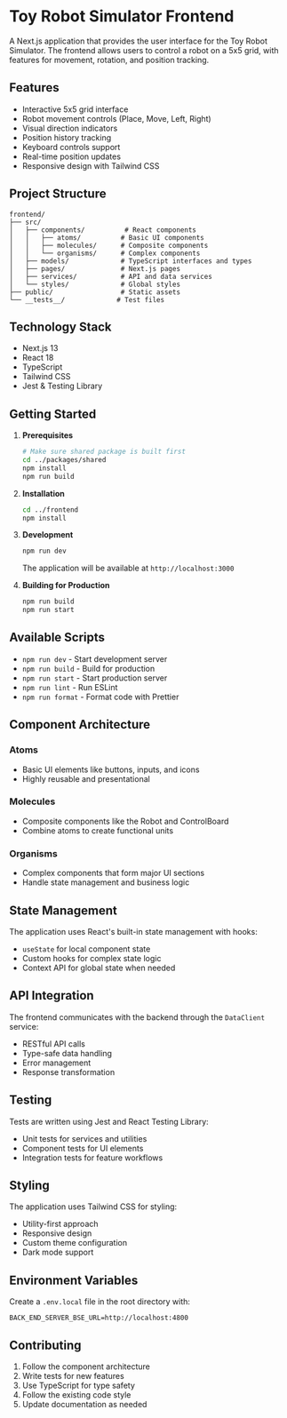 # Toy Robot Simulator Frontend

A Next.js application that provides the user interface for the Toy Robot Simulator. The frontend allows users to control a robot on a 5x5 grid, with features for movement, rotation, and position tracking.

## Features

- Interactive 5x5 grid interface
- Robot movement controls (Place, Move, Left, Right)
- Visual direction indicators
- Position history tracking
- Keyboard controls support
- Real-time position updates
- Responsive design with Tailwind CSS

## Project Structure

```
frontend/
├── src/
│   ├── components/          # React components
│   │   ├── atoms/          # Basic UI components
│   │   ├── molecules/      # Composite components
│   │   └── organisms/      # Complex components
│   ├── models/             # TypeScript interfaces and types
│   ├── pages/              # Next.js pages
│   ├── services/           # API and data services
│   └── styles/             # Global styles
├── public/                 # Static assets
└── __tests__/             # Test files
```

## Technology Stack

- Next.js 13
- React 18
- TypeScript
- Tailwind CSS
- Jest & Testing Library

## Getting Started

1. **Prerequisites**
   ```bash
   # Make sure shared package is built first
   cd ../packages/shared
   npm install
   npm run build
   ```

2. **Installation**
   ```bash
   cd ../frontend
   npm install
   ```

3. **Development**
   ```bash
   npm run dev
   ```
   The application will be available at `http://localhost:3000`

4. **Building for Production**
   ```bash
   npm run build
   npm run start
   ```

## Available Scripts

- `npm run dev` - Start development server
- `npm run build` - Build for production
- `npm run start` - Start production server
- `npm run lint` - Run ESLint
- `npm run format` - Format code with Prettier

## Component Architecture

### Atoms
- Basic UI elements like buttons, inputs, and icons
- Highly reusable and presentational

### Molecules
- Composite components like the Robot and ControlBoard
- Combine atoms to create functional units

### Organisms
- Complex components that form major UI sections
- Handle state management and business logic

## State Management

The application uses React's built-in state management with hooks:
- `useState` for local component state
- Custom hooks for complex state logic
- Context API for global state when needed

## API Integration

The frontend communicates with the backend through the `DataClient` service:
- RESTful API calls
- Type-safe data handling
- Error management
- Response transformation

## Testing

Tests are written using Jest and React Testing Library:
- Unit tests for services and utilities
- Component tests for UI elements
- Integration tests for feature workflows

## Styling

The application uses Tailwind CSS for styling:
- Utility-first approach
- Responsive design
- Custom theme configuration
- Dark mode support

## Environment Variables

Create a `.env.local` file in the root directory with:
```
BACK_END_SERVER_BSE_URL=http://localhost:4800
```

## Contributing

1. Follow the component architecture
2. Write tests for new features
3. Use TypeScript for type safety
4. Follow the existing code style
5. Update documentation as needed

